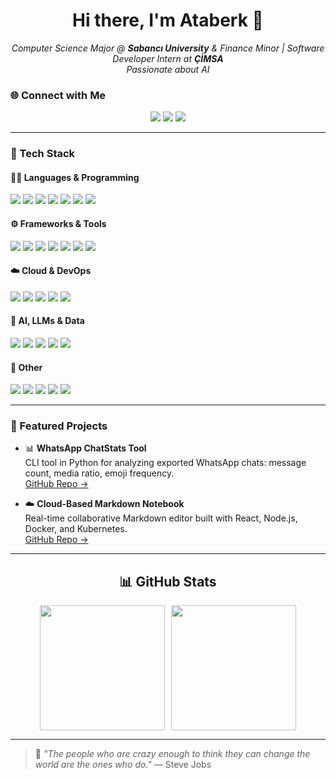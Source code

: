 <h1 align="center">Hi there, I'm Ataberk 👋</h1>
<p align="center">
  <em>Computer Science Major @ <strong>Sabancı University</strong> & Finance Minor | Software Developer Intern at <strong>ÇİMSA</strong></em><br/>
  <em>Passionate about AI</em>
</p>

### 🌐 Connect with Me

<p align="center">
  <a href="https://www.linkedin.com/in/ataberkcemunal/"><img src="https://img.shields.io/badge/LinkedIn-blue?style=flat&logo=linkedin&logoColor=white"/></a>
  <a href="mailto:unalataberkcem@gmail.com"><img src="https://img.shields.io/badge/Gmail-red?style=flat&logo=gmail&logoColor=white"/></a>
  <a href="https://github.com/ataberkcemunal"><img src="https://img.shields.io/badge/GitHub-black?style=flat&logo=github&logoColor=white"/></a>
</p>

---

### 🔧 Tech Stack

#### 👨‍💻 Languages & Programming
<p align="left">
  <img src="https://img.shields.io/badge/Python-3776AB?style=flat&logo=python&logoColor=white"/>
  <img src="https://img.shields.io/badge/Java-ED8B00?style=flat&logo=java&logoColor=white"/>
  <img src="https://img.shields.io/badge/C++-00599C?style=flat&logo=c%2B%2B&logoColor=white"/>
  <img src="https://img.shields.io/badge/C%23-239120?style=flat&logo=c-sharp&logoColor=white"/>
  <img src="https://img.shields.io/badge/SQL-003B57?style=flat&logo=postgresql&logoColor=white"/>
  <img src="https://img.shields.io/badge/MongoDB-4EA94B?style=flat&logo=mongodb&logoColor=white"/>
  <img src="https://img.shields.io/badge/JavaScript-F7DF1E?style=flat&logo=javascript&logoColor=black"/>
</p>

#### ⚙️ Frameworks & Tools
<p align="left">
  <img src="https://img.shields.io/badge/React-61DAFB?style=flat&logo=react&logoColor=black"/>
  <img src="https://img.shields.io/badge/Node.js-339933?style=flat&logo=nodedotjs&logoColor=white"/>
  <img src="https://img.shields.io/badge/Express-000000?style=flat&logo=express&logoColor=white"/>
  <img src="https://img.shields.io/badge/Android%20Studio-3DDC84?style=flat&logo=androidstudio&logoColor=white"/>
  <img src="https://img.shields.io/badge/XAMPP-FB7A24?style=flat&logo=xampp&logoColor=white"/>
  <img src="https://img.shields.io/badge/VirtualBox-183A61?style=flat&logo=virtualbox&logoColor=white"/>
  <img src="https://img.shields.io/badge/PICSimLab-00599C?style=flat&logo=codeforces&logoColor=white"/>
</p>

#### ☁️ Cloud & DevOps
<p align="left">
  <img src="https://img.shields.io/badge/Azure-0078D4?style=flat&logo=microsoftazure&logoColor=white"/>
  <img src="https://img.shields.io/badge/Google%20Cloud-4285F4?style=flat&logo=googlecloud&logoColor=white"/>
  <img src="https://img.shields.io/badge/Oracle%20Cloud-F80000?style=flat&logo=oracle&logoColor=white"/>
  <img src="https://img.shields.io/badge/Docker-2496ED?style=flat&logo=docker&logoColor=white"/>
  <img src="https://img.shields.io/badge/Kubernetes-326CE5?style=flat&logo=kubernetes&logoColor=white"/>
</p>

#### 🤖 AI, LLMs & Data
<p align="left">
  <img src="https://img.shields.io/badge/LangGraph-4B32C3?style=flat&logo=apacheairflow&logoColor=white"/>
  <img src="https://img.shields.io/badge/LangChain-000000?style=flat&logo=langchain&logoColor=white"/>
  <img src="https://img.shields.io/badge/Ollama-000000?style=flat&logo=ai&logoColor=white"/>
  <img src="https://img.shields.io/badge/Pydantic-0E76A8?style=flat&logo=json&logoColor=white"/>
  <img src="https://img.shields.io/badge/YOLOv7-FF004F?style=flat&logo=opencv&logoColor=white"/>
</p>

#### 🧾 Other
<p align="left">
  <img src="https://img.shields.io/badge/Microsoft%20Office-D83B01?style=flat&logo=microsoftoffice&logoColor=white"/>
  <img src="https://img.shields.io/badge/Adobe%20Illustrator-FF9A00?style=flat&logo=adobeillustrator&logoColor=white"/>
  <img src="https://img.shields.io/badge/JIRA-0052CC?style=flat&logo=jira&logoColor=white"/>
  <img src="https://img.shields.io/badge/Confluence-172B4D?style=flat&logo=confluence&logoColor=white"/>
  <img src="https://img.shields.io/badge/Git-F05032?style=flat&logo=git&logoColor=white"/>
</p>

---

### 🧠 Featured Projects

- 📊 **WhatsApp ChatStats Tool**  
  CLI tool in Python for analyzing exported WhatsApp chats: message count, media ratio, emoji frequency.  
  [GitHub Repo →](https://github.com/ataberkcemunal/ChatStatsForWhatsApp)

- ☁️ **Cloud-Based Markdown Notebook**  
  Real-time collaborative Markdown editor built with React, Node.js, Docker, and Kubernetes.  
  [GitHub Repo →](https://github.com/ataberkcemunal/CloudComputingProject)

---

<h2 align="center">📊 GitHub Stats</h2>

<div align="center" style="display: flex; flex-wrap: wrap; justify-content: center; gap: 10px;">
  <img src="https://github-readme-stats.vercel.app/api?username=ataberkcemunal&show_icons=true&theme=radical" height="200"/>
  <img src="https://github-readme-stats.vercel.app/api/top-langs/?username=ataberkcemunal&layout=compact&theme=radical" height="200"/>
</div>

---

> 📌 *"The people who are crazy enough to think they can change the world are the ones who do."* — Steve Jobs
